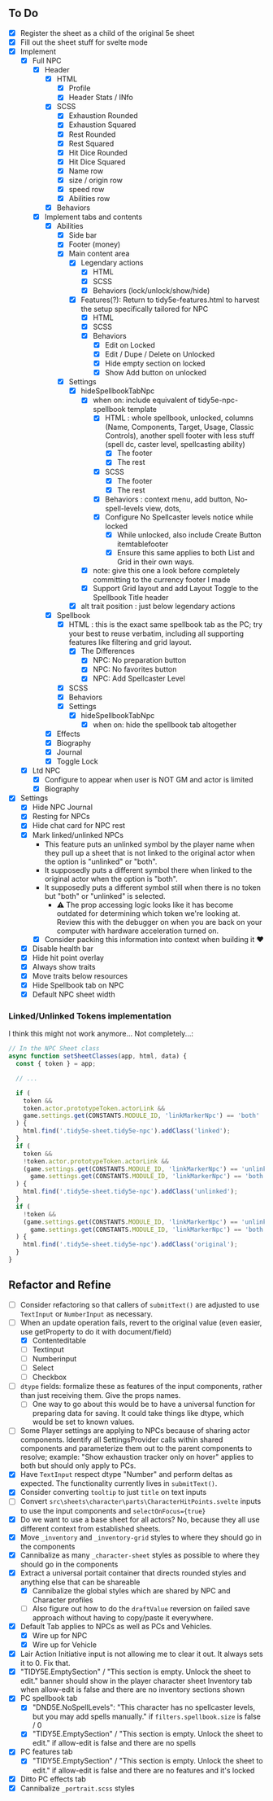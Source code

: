 ## To Do

- [x] Register the sheet as a child of the original 5e sheet
- [x] Fill out the sheet stuff for svelte mode
- [x] Implement
  - [x] Full NPC
    - [x] Header
      - [x] HTML
        - [x] Profile
        - [x] Header Stats / INfo
      - [x] SCSS
        - [x] Exhaustion Rounded
        - [x] Exhaustion Squared
        - [x] Rest Rounded
        - [x] Rest Squared
        - [x] Hit Dice Rounded
        - [x] Hit Dice Squared
        - [x] Name row
        - [x] size / origin row
        - [x] speed row
        - [x] Abilities row
      - [x] Behaviors
    - [x] Implement tabs and contents
      - [x] Abilities
        - [x] Side bar
        - [x] Footer (money)
        - [x] Main content area
          - [x] Legendary actions
            - [x] HTML
            - [x] SCSS
            - [x] Behaviors (lock/unlock/show/hide)
          - [x] Features(?): Return to tidy5e-features.html to harvest the setup specifically tailored for NPC
            - [x] HTML
            - [x] SCSS
            - [x] Behaviors
              - [x] Edit on Locked
              - [x] Edit / Dupe / Delete on Unlocked
              - [x] Hide empty section on locked
              - [x] Show Add button on unlocked
        - [x] Settings
          - [x] hideSpellbookTabNpc
            - [x] when on: include equivalent of tidy5e-npc-spellbook template
              - [x] HTML : whole spellbook, unlocked, columns (Name, Components, Target, Usage, Classic Controls), another spell footer with less stuff (spell dc, caster level, spellcasting ability)
                - [x] The footer
                - [x] The rest
              - [x] SCSS
                - [x] The footer
                - [x] The rest
              - [x] Behaviors : context menu, add button, No-spell-levels view, dots,
              - [x] Configure No Spellcaster levels notice while locked
                - [x] While unlocked, also include Create Button itemtablefooter
                - [x] Ensure this same applies to both List and Grid in their own ways.
            - [x] note: give this one a look before completely committing to the currency footer I made
            - [x] Support Grid layout and add Layout Toggle to the Spellbook Title header
          - [x] alt trait position : just below legendary actions
      - [x] Spellbook
        - [x] HTML : this is the exact same spellbook tab as the PC; try your best to reuse verbatim, including all supporting features like filtering and grid layout.
          - [x] The Differences
            - [x] NPC: No preparation button
            - [x] NPC: No favorites button
            - [x] NPC: Add Spellcaster Level
        - [x] SCSS
        - [x] Behaviors
        - [x] Settings
          - [x] hideSpellbookTabNpc
            - [x] when on: hide the spellbook tab altogether
      - [x] Effects
      - [x] Biography
      - [x] Journal
      - [x] Toggle Lock
  - [x] Ltd NPC
    - [x] Configure to appear when user is NOT GM and actor is limited
    - [x] Biography
- [x] Settings
  - [x] Hide NPC Journal
  - [x] Resting for NPCs
  - [x] Hide chat card for NPC rest
  - [x] Mark linked/unlinked NPCs
    - This feature puts an unlinked symbol by the player name when they pull up a sheet that is not linked to the original actor when the option is "unlinked" or "both".
    - It supposedly puts a different symbol there when linked to the original actor when the option is "both".
    - It supposedly puts a different symbol still when there is no token but "both" or "unlinked" is selected.
      - ⚠ The prop accessing logic looks like it has become outdated for determining which token we're looking at. Review this with the debugger on when you are back on your computer with hardware acceleration turned on.
    - [x] Consider packing this information into context when building it ♥
  - [x] Disable health bar
  - [x] Hide hit point overlay
  - [x] Always show traits
  - [x] Move traits below resources
  - [x] Hide Spellbook tab on NPC
  - [x] Default NPC sheet width

### Linked/Unlinked Tokens implementation

I think this might not work anymore... Not completely...:

```js
// In the NPC Sheet class
async function setSheetClasses(app, html, data) {
  const { token } = app;

  // ...

  if (
    token &&
    token.actor.prototypeToken.actorLink &&
    game.settings.get(CONSTANTS.MODULE_ID, 'linkMarkerNpc') == 'both'
  ) {
    html.find('.tidy5e-sheet.tidy5e-npc').addClass('linked');
  }
  if (
    token &&
    !token.actor.prototypeToken.actorLink &&
    (game.settings.get(CONSTANTS.MODULE_ID, 'linkMarkerNpc') == 'unlinked' ||
      game.settings.get(CONSTANTS.MODULE_ID, 'linkMarkerNpc') == 'both')
  ) {
    html.find('.tidy5e-sheet.tidy5e-npc').addClass('unlinked');
  }
  if (
    !token &&
    (game.settings.get(CONSTANTS.MODULE_ID, 'linkMarkerNpc') == 'unlinked' ||
      game.settings.get(CONSTANTS.MODULE_ID, 'linkMarkerNpc') == 'both')
  ) {
    html.find('.tidy5e-sheet.tidy5e-npc').addClass('original');
  }
}
```

## Refactor and Refine

- [ ] Consider refactoring so that callers of `submitText()` are adjusted to use `TextInput` or `NumberInput` as necessary.
- [ ] When an update operation fails, revert to the original value (even easier, use getProperty to do it with document/field)
  - [x] Contenteditable
  - [ ] Textinput
  - [ ] Numberinput
  - [ ] Select
  - [ ] Checkbox
- [ ] `dtype` fields: formalize these as features of the input components, rather than just receiving them. Give the props names.
  - [ ] One way to go about this would be to have a universal function for preparing data for saving. It could take things like dtype, which would be set to known values.
- [ ] Some Player settings are applying to NPCs because of sharing actor components. Identify all SettingsProvider calls within shared components and parameterize them out to the parent components to resolve; example: "Show exhaustion tracker only on hover" applies to both but should only apply to PCs.
- [x] Have `TextInput` respect dtype "Number" and perform deltas as expected. The functionality currently lives in `submitText()`.
- [x] Consider converting `tooltip` to just `title` on text inputs
- [ ] Convert `src\sheets\character\parts\CharacterHitPoints.svelte` inputs to use the input components and `selectOnFocus={true}`
- [x] Do we want to use a base sheet for all actors? No, because they all use different context from established sheets.
- [x] Move `_inventory` and `_inventory-grid` styles to where they should go in the components
- [x] Cannibalize as many `_character-sheet` styles as possible to where they should go in the components
- [x] Extract a universal portait container that directs rounded styles and anything else that can be shareable
  - [x] Cannibalize the global styles which are shared by NPC and Character profiles
  - [ ] Also figure out how to do the `draftValue` reversion on failed save approach without having to copy/paste it everywhere.
- [x] Default Tab applies to NPCs as well as PCs and Vehicles.
  - [x] Wire up for NPC
  - [x] Wire up for Vehicle
- [x] Lair Action Initiative input is not allowing me to clear it out. It always sets it to 0. Fix that.
- [x] "TIDY5E.EmptySection" / "This section is empty. Unlock the sheet to edit." banner should show in the player character sheet Inventory tab when allow-edit is false and there are no inventory sections shown
- [x] PC spellbook tab
  - [x] "DND5E.NoSpellLevels": "This character has no spellcaster levels, but you may add spells manually." if `filters.spellbook.size` is false / 0
  - [x] "TIDY5E.EmptySection" / "This section is empty. Unlock the sheet to edit." if allow-edit is false and there are no spells
- [x] PC features tab
  - [x] "TIDY5E.EmptySection" / "This section is empty. Unlock the sheet to edit." if allow-edit is false and there are no features and it's locked
- [x] Ditto PC effects tab
- [x] Cannibalize `_portrait.scss` styles
